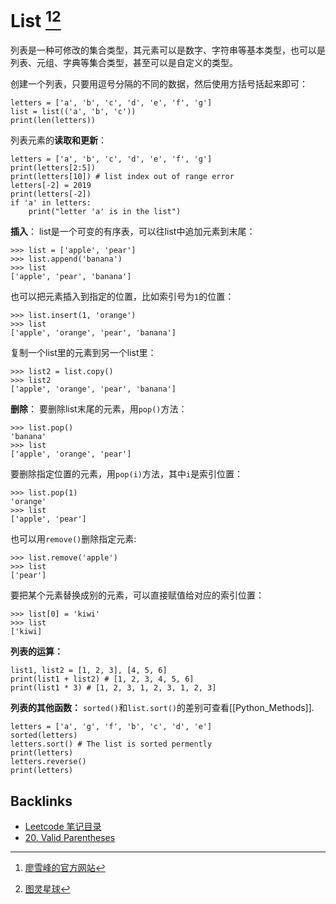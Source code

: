 #  List [^1][^2]


列表是一种可修改的集合类型，其元素可以是数字、字符串等基本类型，也可以是列表、元组、字典等集合类型，甚至可以是自定义的类型。

创建一个列表，只要用逗号分隔的不同的数据，然后使用方括号括起来即可：

```
letters = ['a', 'b', 'c', 'd', 'e', 'f', 'g']
list = list(('a', 'b', 'c'))
print(len(letters))
```

列表元素的**读取和更新**：

```
letters = ['a', 'b', 'c', 'd', 'e', 'f', 'g']
print(letters[2:5])
print(letters[10]) # list index out of range error
letters[-2] = 2019
print(letters[-2])
if 'a' in letters:
    print("letter 'a' is in the list")
```

**插入**：
list是一个可变的有序表，可以往list中追加元素到末尾：
```
>>> list = ['apple', 'pear']
>>> list.append('banana')
>>> list
['apple', 'pear', 'banana']
```

也可以把元素插入到指定的位置，比如索引号为`1`的位置：
```
>>> list.insert(1, 'orange') 
>>> list
['apple', 'orange', 'pear', 'banana']
```

复制一个list里的元素到另一个list里：
```
>>> list2 = list.copy()
>>> list2
['apple', 'orange', 'pear', 'banana']
```

**删除**：
要删除list末尾的元素，用`pop()`方法：
```
>>> list.pop()
'banana'
>>> list
['apple', 'orange', 'pear']
```

要删除指定位置的元素，用`pop(i)`方法，其中`i`是索引位置：
```
>>> list.pop(1)
'orange'
>>> list
['apple', 'pear']
```

也可以用`remove()`删除指定元素:
```
>>> list.remove('apple')
>>> list
['pear']
```

要把某个元素替换成别的元素，可以直接赋值给对应的索引位置：
```
>>> list[0] = 'kiwi'
>>> list
['kiwi]
```

**列表的运算：**

```
list1, list2 = [1, 2, 3], [4, 5, 6]
print(list1 + list2) # [1, 2, 3, 4, 5, 6]
print(list1 * 3) # [1, 2, 3, 1, 2, 3, 1, 2, 3]
```

**列表的其他函数：**
`sorted()`和`list.sort()`的差别可查看[[Python_Methods]]. 
```
letters = ['a', 'g', 'f', 'b', 'c', 'd', 'e']
sorted(letters) 
letters.sort() # The list is sorted permently
print(letters)
letters.reverse()
print(letters)
```

[^1]: [廖雪峰的官方网站](https://liaoxuefeng.com/books/python/basic/list-tuple/index.html)
[^2]: [图灵星球](https://turingplanet.org/2019/08/24/python%e6%95%b0%e6%8d%ae%e9%9b%86%e5%90%88%e7%b1%bb%e5%9e%8b-list-tuple-set-dictionary/)

## Backlinks
- [Leetcode 笔记目录](Leetcode笔记目录.md)
- [20. Valid Parentheses](20-Valid_Parentheses.md)